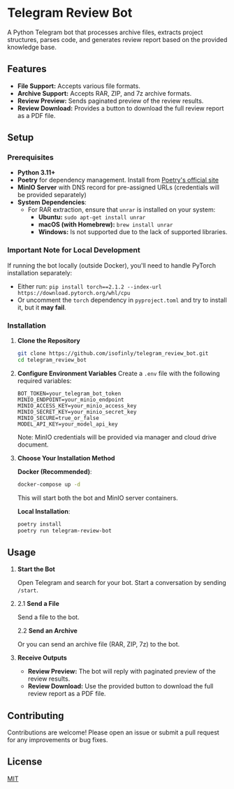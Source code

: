 # Telegram Review Bot

A Python Telegram bot that processes archive files, extracts project structures, parses code, and generates review report based on the provided knowledge base.

## Features

- **File Support:** Accepts various file formats.
- **Archive Support:** Accepts RAR, ZIP, and 7z archive formats.
- **Review Preview:** Sends paginated preview of the review results.
- **Review Download:** Provides a button to download the full review report as a PDF file.

## Setup

### Prerequisites

- **Python 3.11+**
- **Poetry** for dependency management. Install from [Poetry's official site](https://python-poetry.org/docs/#installation)
- **MinIO Server** with DNS record for pre-assigned URLs (credentials will be provided separately)
- **System Dependencies**:
  - For RAR extraction, ensure that `unrar` is installed on your system:
    - **Ubuntu:** `sudo apt-get install unrar`
    - **macOS (with Homebrew):** `brew install unrar`
    - **Windows:** Is not supported due to the lack of supported libraries.

### Important Note for Local Development

If running the bot locally (outside Docker), you'll need to handle PyTorch installation separately:

- Either run: `pip install torch==2.1.2 --index-url https://download.pytorch.org/whl/cpu`
- Or uncomment the `torch` dependency in `pyproject.toml` and try to install it, but it **may fail**.

### Installation

1. **Clone the Repository**

   ```bash
   git clone https://github.com/isofinly/telegram_review_bot.git
   cd telegram_review_bot
   ```

2. **Configure Environment Variables**
   Create a `.env` file with the following required variables:

   ```
   BOT_TOKEN=your_telegram_bot_token
   MINIO_ENDPOINT=your_minio_endpoint
   MINIO_ACCESS_KEY=your_minio_access_key
   MINIO_SECRET_KEY=your_minio_secret_key
   MINIO_SECURE=true_or_false
   MODEL_API_KEY=your_model_api_key
   ```

   Note: MinIO credentials will be provided via manager and cloud drive document.

3. **Choose Your Installation Method**

   **Docker (Recommended)**:

   ```bash
   docker-compose up -d
   ```

   This will start both the bot and MinIO server containers.

   **Local Installation**:

   ```bash
   poetry install
   poetry run telegram-review-bot
   ```

## Usage

1. **Start the Bot**

   Open Telegram and search for your bot. Start a conversation by sending `/start`.

2. 2.1 **Send a File**

   Send a file to the bot.

   2.2 **Send an Archive**

   Or you can send an archive file (RAR, ZIP, 7z) to the bot.

3. **Receive Outputs**

   - **Review Preview:** The bot will reply with paginated preview of the review results.
   - **Review Download:** Use the provided button to download the full review report as a PDF file.

## Contributing

Contributions are welcome! Please open an issue or submit a pull request for any improvements or bug fixes.

## License

[MIT](LICENSE)

